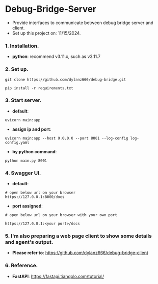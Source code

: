 # Debug-Bridge-Server
* Provide interfaces to communicate between debug bridge server and client.
* Set up this project on: 11/15/2024.

### 1. Installation.

* __python__: recommend v3.11.x, such as v3.11.7

### 2. Set up.

```commandline
git clone https://github.com/dylanz666/debug-bridge.git
```

```commandline
pip install -r requirements.txt
```

### 3. Start server.

* __default__:

```commandline
uvicorn main:app
```

* __assign ip and port__:

```commandline
uvicorn main:app --host 0.0.0.0 --port 8001 --log-config log-config.yaml
```

* __by python command__:

```commandline
python main.py 8001
```

### 4. Swagger UI.

* __default__:

```commandline
# open below url on your browser
https://127.0.0.1:8000/docs
```

* __port assigned__:

```commandline
# open below url on your browser with your own port

https://127.0.0.1:<your port>/docs
```

### 5. I'm also preparing a web page client to show some details and agent's output.
* __Please refer to__: https://github.com/dylanz666/debug-bridge-client

### 6. Reference.
* __FastAPI__: https://fastapi.tiangolo.com/tutorial/

